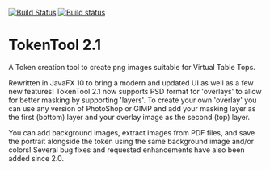 [![Build Status](https://travis-ci.org/RPTools/tokentool.svg?branch=master)](https://travis-ci.org/RPTools/TokenTool)
[![Build status](https://ci.appveyor.com/api/projects/status/f2dpp5xfnotbhgcy/branch/master?svg=true)](https://ci.appveyor.com/project/rptools-automation/tokentool/branch/master)

# TokenTool 2.1
A Token creation tool to create png images suitable for Virtual Table Tops.

Rewritten in JavaFX 10 to bring a modern and updated UI as well as a few new features! TokenTool 2.1 now supports PSD format for 'overlays' to allow for better masking by supporting 'layers'. To create your own 'overlay' you can use any version of PhotoShop or GIMP and add your masking layer as the first (bottom) layer and your overlay image as the second (top) layer.

You can add background images, extract images from PDF files, and save the portrait alongside the token using the same background image and/or colors! Several bug fixes and requested enhancements have also been added since 2.0.
